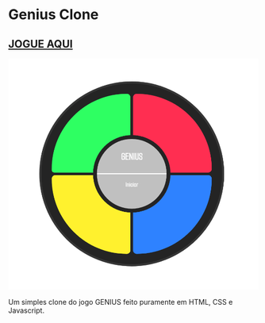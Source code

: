 
# Genius Clone

## [JOGUE AQUI](https://genius-clone.netlify.app/)

![Tela](/src/images/screen.png)

Um simples clone do jogo GENIUS feito puramente em HTML, CSS e Javascript.